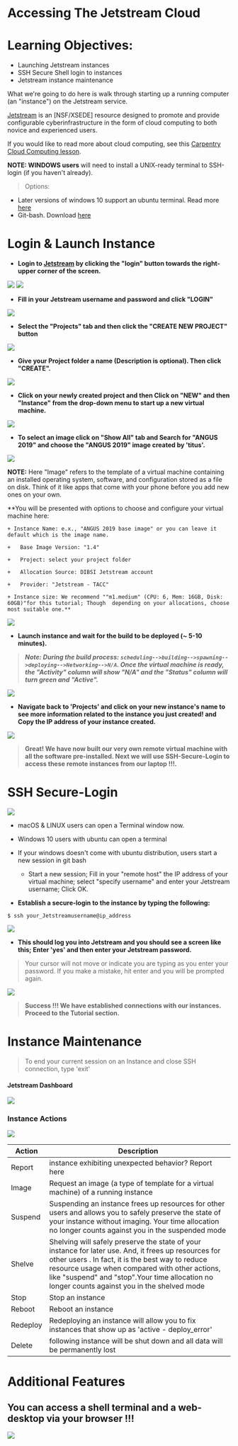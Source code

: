Accessing The Jetstream Cloud
===

# Learning Objectives:
+ Launching Jetstream instances
+ SSH Secure Shell login to instances
+ Jetstream instance maintenance


What we're going to do here is walk through starting up a running
computer (an "instance") on the Jetstream service. 

[Jetstream](https://jetstream-cloud.org/) is an [NSF/XSEDE] resource designed to promote and provide configurable cyberinfrastructure in the form of cloud computing to both novice and experienced users.

If you would like to read more about cloud computing, see this [Carpentry Cloud Computing lesson](http://www.datacarpentry.org/cloud-genomics/01-why-cloud-computing/).

**NOTE: WINDOWS users** will need to install a UNIX-ready terminal to SSH-login (if you haven't already). 
> Options:
* Later versions of windows 10 support an ubuntu terminal. Read more [here](https://tutorials.ubuntu.com/tutorial/tutorial-ubuntu-on-windows#0)
* Git-bash. Download [here](https://gitforwindows.org/)

# Login & Launch Instance

- **Login to [Jetstream](https://use.jetstream-cloud.org/application/jetstream/images/search) by clicking the "login" button towards the right-upper corner of the screen.**

![](jetstream/images/login1.png)
![](jetstream/images/login2.png)

- **Fill in your Jetstream username and password and click "LOGIN"**

![](jetstream/images/login3.png)

- **Select the "Projects" tab and then click the "CREATE NEW PROJECT" button**

![](jetstream/images/login4.png)

- **Give your Project folder a name (Description is optional). Then click "CREATE".**

![](jetstream/images/login5.png)

- **Click on your newly created project and then Click on "NEW" and then "Instance" from the drop-down menu to start up a new virtual machine.**

![](jetstream/images/login6.png)

- **To select an image click on "Show All" tab and Search for "ANGUS 2019" and choose the "ANGUS 2019" image created by 'titus'.**

![](jetstream/images/login7.png)

**NOTE:** Here "Image" refers to the template of a virtual machine containing an installed operating system, software, and configuration stored as a file on disk. Think of it like apps that come with your phone before you add new ones on your own.

**You will be presented with options to choose and configure your virtual machine here:

	+ Instance Name: e.x., "ANGUS 2019 base image" or you can leave it default which is the image name.

	+	Base Image Version: "1.4"

	+	Project: select your project folder

	+	Allocation Source: DIBSI Jetstream account

	+	Provider: "Jetstream - TACC"

	+ Instance size: We recommend ""m1.medium" (CPU: 6, Mem: 16GB, Disk: 60GB)"for this tutorial; Though  depending on your allocations, choose most suitable one.**

![](jetstream/images/login8.png)

- **Launch instance and wait for the build to be deployed (~ 5-10 minutes).**

> ***Note: During the build process: `scheduling-->building-->spawning-->deploying-->Networking-->N/A`. Once the virtual machine is ready, the "Activity" column will show "N/A" and the "Status" column will turn green and "Active".***

![](jetstream/images/login9.png)

- **Navigate back to 'Projects' and click on your new instance's name to see more information related to the instance you just created! and Copy the IP address of your instance created.**

![](jetstream/images/login10.png)

> **Great! We have now built our very own remote virtual machine with all the software pre-installed. Next we will use SSH-Secure-Login to access these remote instances from our laptop !!!.**

# SSH Secure-Login

![](jetstream/images/ssh.png)

- macOS & LINUX users can open a Terminal window now.
- Windows 10 users with ubuntu can open a terminal 
- If your windows doesn't come with ubuntu distribution, users start a new session in git bash
	+ Start a new session; Fill in your "remote host" the IP address of your virtual machine; select "specify username" and enter your Jetstream username; Click OK.


- **Establish a secure-login to the instance by typing the following:**

```
$ ssh your_Jetstreamusername@ip_address
```

![](jetstream/images/login11.png)

- **This should log you into Jetstream and you should see a screen like this; Enter 'yes' and then enter your Jetstream password.**

> Your cursor will not move or indicate you are typing as you enter your password. If you make a mistake, hit enter and you will be prompted again.

![](jetstream/images/login12.png)

> **Success !!! We have established connections with our instances. Proceed to the Tutorial section.**

# Instance Maintenance

> To end your current session on an Instance and close SSH connection, type 'exit'

#### Jetstream Dashboard

![](jetstream/images/jet_dashboard.png)

### Instance Actions

![](jetstream/images/jet_actions.png)

| Action | Description |
| ----- | ----- |
| Report | instance exhibiting unexpected behavior? Report here |
| Image | Request an image (a type of template for a virtual machine) of a running instance |
| Suspend | Suspending an instance frees up resources for other users and allows you to safely preserve the state of your instance without imaging. Your time allocation no longer counts against you in the suspended mode |
| Shelve | Shelving will safely preserve the state of your instance for later use. And, it frees up resources for other users . In fact, it is the best way to reduce resource usage when compared with other actions, like "suspend" and "stop".Your time allocation no longer counts against you in the shelved mode |
| Stop | Stop an instance |
| Reboot | Reboot an instance |
| Redeploy | Redeploying an instance will allow you to fix instances that show up as 'active - deploy_error' |
| Delete | following instance will be shut down and all data will be permanently lost |

# Additional Features

## You can access a shell terminal and a web-desktop via your browser !!!

![](jetstream/images/jet_links.png)
